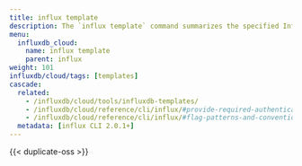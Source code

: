 ```yaml
---
title: influx template
description: The `influx template` command summarizes the specified InfluxDB template.
menu:
  influxdb_cloud:
    name: influx template
    parent: influx
weight: 101
influxdb/cloud/tags: [templates]
cascade:
  related:
    - /influxdb/cloud/tools/influxdb-templates/
    - /influxdb/cloud/reference/cli/influx/#provide-required-authentication-credentials, influx CLI—Provide required authentication credentials
    - /influxdb/cloud/reference/cli/influx/#flag-patterns-and-conventions, influx CLI—Flag patterns and conventions
  metadata: [influx CLI 2.0.1+]
---
```


{{< duplicate-oss >}}
